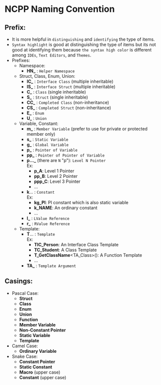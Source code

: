 # NCPP Naming Convention #
## Prefix: ##
+ It is more helpful in `distinguishing` and `identifying` the type of items.
+ `Syntax highlight` is good at distinguishing the type of items but its not good at identifying them because `the syntax high color` is different among `IDEs`, `Text Editors`, and `Themes`.
+ Prefixes:
    + Namespace:
        + **HN_** : `Helper Namespace`
    + Struct, Class, Enum, Union:
        + **IC_** : `Interface Class` (multiple inheritable)
        + **IS_** : `Interface Struct` (multiple inheritable)
        + **C_** : `Class` (single inheritable)
        + **S_** : `Struct` (single inheritable)
        + **CC_** : `Completed Class` (non-inheritance)
        + **CS_** : `Completed Struct` (non-inheritance)
        + **E_** : `Enum`
        + **U_** : `Union`
    + Variable, Constant:
        + **m_** : `Member Variable` (prefer to use for private or protected member only)
        + **s_** : `Static Variable`
        + **g_** : `Global Variable`
        + **p_** : `Pointer of Variable`
        + **pp_** : `Pointer of Pointer of Variable`
        + **p..._** (there are `N` "p"): `Level N Pointer`\
            Ex: 
            + **p_A**: Level 1 Pointer
            + **pp_B**: Level 2 Pointer
            + **ppp_C**: Level 3 Pointer
            + ...
        + **k**... : `Constant`\
            Ex: 
            + **kg_PI**: PI constant which is also static variable
            + **k_NAME**: An ordinary constant
            + ...
        + **l_** : `LValue Reference`
        + **r_** : `RValue Reference`
    + Template:
        + **T**... : `Template`\
            Ex: 
            + **TIC_Person**: An Interface Class Template
            + **TC_Student**: A Class Template
            + **T_GetClassName**<TA_Class>(): A Function Template
            + ...
        + **TA_** : `Template Argument`

## Casings: ##
- Pascal Case:    
    + **Struct**
    + **Class**
    + **Enum**
    + **Union**
    + **Function** 
    + **Member Variable**
    + **Non-Constant Pointer**
    + **Static Variable**
    + **Template**
- Camel Case:
    + **Ordinary Variable**
- Snake Case:
    + **Constant Pointer**
    + **Static Constant**
    + **Macro** (upper case)
    + **Constant** (upper case)